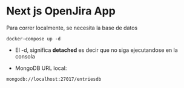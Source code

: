 # Next js OpenJira App

Para correr localmente, se necesita la base de datos 

```
docker-compose up -d
```

* El -d, significa __detached__ es decir que no siga ejecutandose en la consola

* MongoDB URL local:


```
mongodb://localhost:27017/entriesdb
```